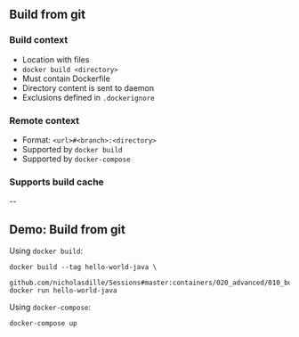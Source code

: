 ## Build from git

### Build context

- Location with files
- `docker build <directory>`
- Must contain Dockerfile
- Directory content is sent to daemon
- Exclusions defined in `.dockerignore`

### Remote context

- Format: `<url>#<branch>:<directory>`
- Supported by `docker build`
- Supported by `docker-compose`

### Supports build cache

--

## Demo: Build from git

Using `docker build`:

```
docker build --tag hello-world-java \
    github.com/nicholasdille/Sessions#master:containers/020_advanced/010_build_from_git
docker run hello-world-java
```

Using `docker-compose`:

```
docker-compose up
```
